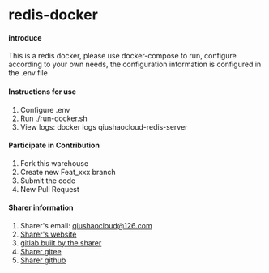 # redis-docker

#### introduce
This is a redis docker, please use docker-compose to run, configure according to your own needs, the configuration information is configured in the .env file

#### Instructions for use

1. Configure .env
2. Run ./run-docker.sh
3. View logs: docker logs qiushaocloud-redis-server

#### Participate in Contribution

1. Fork this warehouse
2. Create new Feat_xxx branch
3. Submit the code
4. New Pull Request


#### Sharer information

1. Sharer's email: qiushaocloud@126.com
2. [Sharer's website](https://www.qiushaocloud.top)
3. [gitlab built by the sharer](https://www.qiushaocloud.top/gitlab/qiushaocloud)
3. [Sharer gitee](https://gitee.com/qiushaocloud/dashboard/projects)
3. [Sharer github](https://github.com/qiushaocloud?tab=repositories)